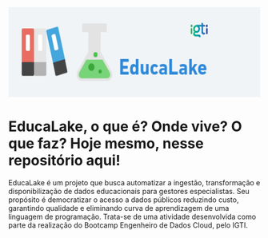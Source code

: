 <p align="center">
  <img src="https://github.com/spacemarcio/education-lake/blob/1c3ec092334f846c12680743b09e55df841d8423/readme-images/educalake-logo.png" width="615" height="180"/>
</p>

# EducaLake, o que é? Onde vive? O que faz? Hoje mesmo, nesse repositório aqui!

EducaLake é um projeto que busca automatizar a ingestão, transformação e disponibilização de dados educacionais para gestores especialistas. Seu propósito é democratizar o acesso a dados públicos reduzindo custo, garantindo qualidade e eliminando curva de aprendizagem de uma linguagem de programação. Trata-se de uma atividade desenvolvida como parte da realização do Bootcamp Engenheiro de Dados Cloud, pelo IGTI.

